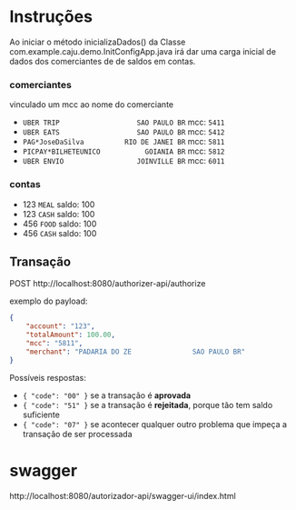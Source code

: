 # Instruções

Ao iniciar o método inicializaDados() da Classe com.example.caju.demo.InitConfigApp.java irá dar uma carga inicial de dados dos comerciantes de de saldos em contas.

### comerciantes
vinculado um mcc ao nome do comerciante
- `UBER TRIP                   SAO PAULO BR` mcc: `5411`
- `UBER EATS                   SAO PAULO BR` mcc: `5412`
- `PAG*JoseDaSilva          RIO DE JANEI BR` mcc: `5811`
- `PICPAY*BILHETEUNICO           GOIANIA BR` mcc: `5812`
- `UBER ENVIO                  JOINVILLE BR` mcc: `6011`

### contas
- 123 `MEAL` saldo: 100
- 123 `CASH` saldo: 100
- 456 `FOOD` saldo: 100
- 456 `CASH` saldo: 100

## Transação

POST
http://localhost:8080/authorizer-api/authorize

exemplo do payload:
```json
{
	"account": "123",
	"totalAmount": 100.00,
	"mcc": "5811",
	"merchant": "PADARIA DO ZE               SAO PAULO BR"
}
```

Possíveis respostas:
- `{ "code": "00" }` se a transação é **aprovada**
- `{ "code": "51" }` se a transação é **rejeitada**, porque tão tem saldo suficiente
- `{ "code": "07" }` se acontecer qualquer outro problema que impeça a transação de ser processada


# swagger
http://localhost:8080/autorizador-api/swagger-ui/index.html


